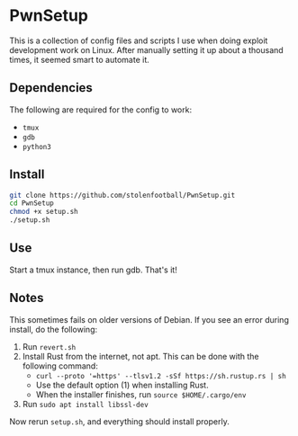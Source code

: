 # PwnSetup

This is a collection of config files and scripts I use when doing exploit development work on Linux.  After manually setting it up about a thousand times, it seemed smart to automate it.

## Dependencies
The following are required for the config to work:
- `tmux`
- `gdb`
- `python3`

## Install
```bash
git clone https://github.com/stolenfootball/PwnSetup.git
cd PwnSetup
chmod +x setup.sh
./setup.sh
```

## Use
Start a tmux instance, then run gdb.  That's it!

## Notes
This sometimes fails on older versions of Debian.  If you see an error during install, do the following:
1. Run `revert.sh`
2. Install Rust from the internet, not apt.  This can be done with the following command:
   - `curl --proto '=https' --tlsv1.2 -sSf https://sh.rustup.rs | sh`
   - Use the default option (1) when installing Rust.
   - When the installer finishes, run `source $HOME/.cargo/env`
3. Run `sudo apt install libssl-dev`

Now rerun `setup.sh`, and everything should install properly.
